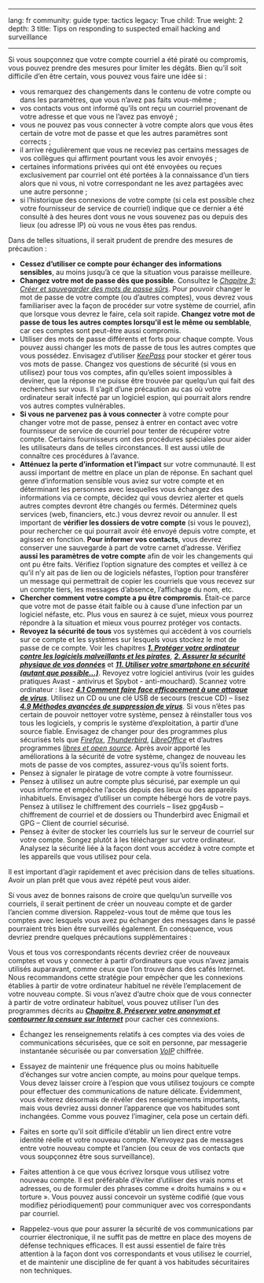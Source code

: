 

---

lang: fr
community: guide
type: tactics
legacy: True
child: True
weight: 2
depth: 3
title: Tips on responding to suspected email hacking and surveillance

---

Si vous soupçonnez que votre compte courriel a été piraté ou compromis, vous pouvez prendre des mesures pour limiter les dégâts. Bien qu’il soit difficile d’en être certain, vous pouvez vous faire une idée si :

* vous remarquez des changements dans le contenu de votre compte ou dans les paramètres, que vous n’avez pas faits vous-même ;
* vos contacts vous ont informé qu’ils ont reçu un courriel provenant de votre adresse et que vous ne l’avez pas envoyé ;
* vous ne pouvez pas vous connecter à votre compte alors que vous êtes certain de votre mot de passe et que les autres paramètres sont corrects ;
* il arrive régulièrement que vous ne receviez pas certains messages de vos collègues qui affirment pourtant vous les avoir envoyés ;
* certaines informations privées qui ont été envoyées ou reçues exclusivement par courriel ont été portées à la connaissance d’un tiers alors que ni vous, ni votre correspondant ne les avez partagées avec une autre personne ;
* si l’historique des connexions de votre compte (si cela est possible chez votre fournisseur de service de courriel) indique que ce dernier a été consulté à des heures dont vous ne vous souvenez pas ou depuis des lieux (ou adresse IP) où vous ne vous êtes pas rendus.

Dans de telles situations, il serait prudent de prendre des mesures de précaution :

* **Cessez d’utiliser ce compte pour échanger des informations sensibles**, au moins jusqu’à ce que la situation vous paraisse meilleure.
* **Changez votre mot de passe dès que possible**. Consultez le [*Chapitre 3: Créer et sauvegarder des mots de passe sûrs*](/fr/chapter-3).  Pour pouvoir changer le mot de passe de votre compte (ou d’autres comptes), vous devrez vous familiariser avec la façon de procéder sur votre système de courriel, afin que lorsque vous devrez le faire, cela soit rapide. **Changez votre mot de passe de tous les autres comptes lorsqu’il est le même ou semblable**, car ces comptes sont peut-être aussi compromis.
* Utiliser des mots de passe différents et forts pour chaque compte. Vous pouvez aussi changer les mots de passe de tous les autres comptes que vous possédez. Envisagez d’utiliser [*KeePass*](/fr/keepass_main) pour stocker et gérer tous vos mots de passe. Changez vos questions de sécurité (si vous en utilisez) pour tous vos comptes, afin qu’elles soient impossibles à deviner, que la réponse ne puisse être trouvée par quelqu’un qui fait des recherches sur vous. II s’agit d’une précaution au cas où votre ordinateur serait infecté par un logiciel espion, qui pourrait alors rendre vos autres comptes vulnérables.
* **Si vous ne parvenez pas à vous connecter** à votre compte pour changer votre mot de passe, pensez à entrer en contact avec votre fournisseur de service de courriel pour tenter de récupérer votre compte. Certains fournisseurs ont des procédures spéciales pour aider les utilisateurs dans de telles circonstances. Il est aussi utile de connaître ces procédures à l’avance.
* **Atténuez la perte d’information et l’impact** sur votre communauté. Il est aussi important de mettre en place un plan de réponse. En sachant quel genre d’information sensible vous aviez sur votre compte et en déterminant les personnes avec lesquelles vous échangez des informations via ce compte, décidez qui vous devriez alerter et quels autres comptes devront être changés ou fermés. Déterminez quels services (web, financiers, etc.) vous devrez revoir ou annuler. Il est important de **vérifier les dossiers de votre compte** (si vous le pouvez), pour rechercher ce qui pourrait avoir été envoyé depuis votre compte, et agissez en fonction. **Pour informer vos contacts**, vous devrez conserver une sauvegarde à part de votre carnet d’adresse. Vérifiez **aussi les paramètres de votre compte** afin de voir les changements qui ont pu être faits. Vérifiez l’option signature des comptes et veillez à ce qu’il n’y ait pas de lien ou de logiciels néfastes, l’option pour transférer un message qui permettrait de copier les courriels que vous recevez sur un compte tiers, les messages d’absence, l’affichage du nom, etc.
* **Chercher comment votre compte a pu être compromis**. Était-ce parce que votre mot de passe était faible ou à cause d’une infection par un logiciel néfaste, etc. Plus vous en saurez à ce sujet, mieux vous pourrez répondre à la situation et mieux vous pourrez protéger vos contacts.
* **Revoyez la sécurité de tous** vos systèmes qui accèdent à vos courriels sur ce compte et les systèmes sur lesquels vous stockez le mot de passe de ce compte. Voir les chapitres [***1. Protéger votre ordinateur contre les logiciels malveillants et les pirates***](/fr/chapter-1), [***2. Assurer la sécurité physique de vos données***](/fr/chapter-2) et [***11. Utiliser votre smartphone en sécurité (autant que possible...)***](/fr/chapter-11). Revoyez votre logiciel antivirus (voir les guides pratiques Avast - antivirus et Spybot - anti-mouchard). Scannez votre ordinateur : lisez [***4.1 Comment faire face efficacement à une attaque de virus***](/fr/avast_virus#4.1). Utilisez un CD ou une clé USB  de secours (rescue CD) – lisez [***4.9 Méthodes avancées de suppression de virus***](/fr/avast_virus#4.4). Si vous n’êtes pas certain de pouvoir nettoyer votre système, pensez à réinstaller tous vos tous les logiciels, y compris le système d’exploitation, à partir d’une source fiable. Envisagez de changer pour des programmes plus sécurisés tels que [*Firefox*](/fr/firefox_principale), [*Thunderbird*](/fr/thunderbird_principale),  [*LibreOffice*](http://libreoffice.org) et d’autres programmes [*libres et open source*](/fr/glossaire#FLOSS). Après avoir apporté les améliorations à la sécurité de votre système, changez de nouveau les mots de passe de vos comptes, assurez-vous qu’ils soient forts.
* Pensez à signaler le piratage de votre compte à votre fournisseur.
* Pensez à utilisez un autre compte plus sécurisé, par exemple un qui vous informe et empêche l’accès depuis des lieux ou des appareils inhabituels. Envisagez d’utiliser un compte hébergé hors de votre pays. Pensez à utilisez le chiffrement des courriels – lisez gpg4usb – chiffrement de courriel et de dossiers ou Thunderbird avec Enigmail et GPG – Client de courriel sécurisé.
* Pensez à éviter de stocker les courriels lus sur le serveur de courriel sur votre compte. Songez plutôt à les télécharger sur votre ordinateur. Analysez la sécurité liée à la façon dont vous accédez à votre compte et les appareils que vous utilisez pour cela.

Il est important d’agir rapidement et avec précision dans de telles situations. Avoir un plan prêt que vous avez répété peut vous aider.

 Si vous avez de bonnes raisons de croire que quelqu’un surveille vos courriels, il serait pertinent de créer un nouveau compte et de garder l’ancien comme diversion. Rappelez-vous tout de même que tous les comptes avec lesquels vous avez pu échanger des messages dans le passé pourraient très bien être surveillés également. En conséquence, vous devriez prendre quelques précautions supplémentaires :

Vous et tous vos correspondants récents devriez créer de nouveaux comptes et vous y connecter à partir d’ordinateurs que vous n’avez jamais utilisés auparavant, comme ceux que l’on trouve dans des cafés Internet. Nous recommandons cette stratégie pour empêcher que les connexions établies à partir de votre ordinateur habituel ne révèle l’emplacement de votre nouveau compte. Si vous n’avez d’autre choix que de vous connecter à partir de votre ordinateur habituel, vous pouvez utiliser l’un des programmes décrits au [***Chapitre 8. Préserver votre anonymat et contourner la censure sur Internet***](/fr/chapter-8) pour cacher ces connexions.

* Échangez les renseignements relatifs à ces comptes via des voies de communications sécurisées, que ce soit en personne, par messagerie instantanée sécurisée ou par conversation [*VoIP*](/fr/glossaire#VoIP) chiffrée.

* Essayez de maintenir une fréquence plus ou moins habituelle d’échanges sur votre ancien compte, au moins pour quelque temps. Vous devez laisser croire à l’espion que vous utilisez toujours ce compte pour effectuer des communications de nature délicate. Évidemment, vous éviterez désormais de révéler des renseignements importants, mais vous devriez aussi donner l’apparence que vos habitudes sont inchangées. Comme vous pouvez l’imaginer, cela pose un certain défi.

* Faites en sorte qu’il soit difficile d’établir un lien direct entre votre identité réelle et votre nouveau compte. N’envoyez pas de messages entre votre nouveau compte et l’ancien (ou ceux de vos contacts que vous soupçonnez être sous surveillance).

* Faites attention à ce que vous écrivez lorsque vous utilisez votre nouveau compte. Il est préférable d’éviter d’utiliser des vrais noms et adresses, ou de formuler des phrases comme « droits humains » ou « torture ». Vous pouvez aussi concevoir un système codifié (que vous modifiez périodiquement) pour communiquer avec vos correspondants par courriel.

* Rappelez-vous que pour assurer la sécurité de vos communications par courrier électronique, il ne suffit pas de mettre en place des moyens de défense techniques efficaces. Il est aussi essentiel de faire très attention à la façon dont vos correspondants et vous utilisez le courriel, et de maintenir une discipline de fer quant à vos habitudes sécuritaires non techniques.


